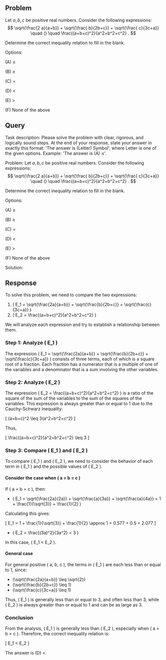 ## Problem

Let $a, b, c$ be positive real numbers. Consider the following expressions:
$$
\sqrt{\frac{2 a}{a+b}} + \sqrt{\frac{ b}{2b+c}} + \sqrt{\frac{ c}{3c+a}} \quad () \quad \frac{(a+b+c)^2}{a^2+b^2+c^2} .
$$

Determine the correct inequality relation to fill in the blank.

Options:

(A) $\leq$ 

(B) $\geq$

(C) $=$ 

(D) $<$

(E) $>$

(F) None of the above

## Query

Task description: Please solve the problem with clear, rigorous, and logically sound steps. At the end of your response, state your answer in exactly this format: 'The answer is (Letter) Symbol', where Letter is one of the given options. Example: 'The answer is (A) $\leq$'.

Problem: Let $a, b, c$ be positive real numbers. Consider the following expressions:
$$
\sqrt{\frac{2 a}{a+b}} + \sqrt{\frac{ b}{2b+c}} + \sqrt{\frac{ c}{3c+a}} \quad () \quad \frac{(a+b+c)^2}{a^2+b^2+c^2} .
$$

Determine the correct inequality relation to fill in the blank.

Options:

(A) $\leq$ 

(B) $\geq$

(C) $=$ 

(D) $<$

(E) $>$

(F) None of the above

Solution:

## Response

To solve this problem, we need to compare the two expressions:

1. \( E_1 = \sqrt{\frac{2a}{a+b}} + \sqrt{\frac{b}{2b+c}} + \sqrt{\frac{c}{3c+a}} \)
2. \( E_2 = \frac{(a+b+c)^2}{a^2+b^2+c^2} \)

We will analyze each expression and try to establish a relationship between them.

### Step 1: Analyze \( E_1 \)

The expression \( E_1 = \sqrt{\frac{2a}{a+b}} + \sqrt{\frac{b}{2b+c}} + \sqrt{\frac{c}{3c+a}} \) consists of three terms, each of which is a square root of a fraction. Each fraction has a numerator that is a multiple of one of the variables and a denominator that is a sum involving the other variables.

### Step 2: Analyze \( E_2 \)

The expression \( E_2 = \frac{(a+b+c)^2}{a^2+b^2+c^2} \) is a ratio of the square of the sum of the variables to the sum of the squares of the variables. This expression is always greater than or equal to 1 due to the Cauchy-Schwarz inequality:

\[
(a+b+c)^2 \leq 3(a^2+b^2+c^2)
\]

Thus, 

\[
\frac{(a+b+c)^2}{a^2+b^2+c^2} \leq 3
\]

### Step 3: Compare \( E_1 \) and \( E_2 \)

To compare \( E_1 \) and \( E_2 \), we need to consider the behavior of each term in \( E_1 \) and the possible values of \( E_2 \).

#### Consider the case when \( a = b = c \)

If \( a = b = c \), then:

- \( E_1 = \sqrt{\frac{2a}{2a}} + \sqrt{\frac{a}{3a}} + \sqrt{\frac{a}{4a}} = 1 + \frac{1}{\sqrt{3}} + \frac{1}{2} \)

Calculating this gives:

\[
E_1 = 1 + \frac{1}{\sqrt{3}} + \frac{1}{2} \approx 1 + 0.577 + 0.5 = 2.077
\]

- \( E_2 = \frac{(3a)^2}{3a^2} = 3 \)

In this case, \( E_1 < E_2 \).

#### General case

For general positive \( a, b, c \), the terms in \( E_1 \) are each less than or equal to 1, since:

- \(\sqrt{\frac{2a}{a+b}} \leq \sqrt{2}\)
- \(\sqrt{\frac{b}{2b+c}} \leq 1\)
- \(\sqrt{\frac{c}{3c+a}} \leq 1\)

Thus, \( E_1 \) is generally less than or equal to 3, and often less than 3, while \( E_2 \) is always greater than or equal to 1 and can be as large as 3.

### Conclusion

From the analysis, \( E_1 \) is generally less than \( E_2 \), especially when \( a = b = c \). Therefore, the correct inequality relation is:

\[
E_1 < E_2
\]

The answer is (D) $<$.